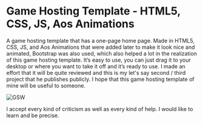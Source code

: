 # **Game Hosting Template - HTML5, CSS, JS, Aos Animations**

A game hosting template that has a one-page home page. Made in HTML5, CSS, JS, and Aos Animations that were added later to make it look nice and animated, Bootstrap was also used, which also helped a lot in the realization of this game hosting template. It’s easy to use, you can just drag it to your desktop or where you want to take it off and it’s ready to use. I made an effort that it will be quite reviewed and this is my let's say second / third project that he publishes publicly. 
I hope that this game hosting template of mine will be useful to someone.

![GSW](https://i.ibb.co/jHPcjTK/Screenshot-1.png "Screenshot #1")

I accept every kind of criticism as well as every kind of help. I would like to learn and be precise.
